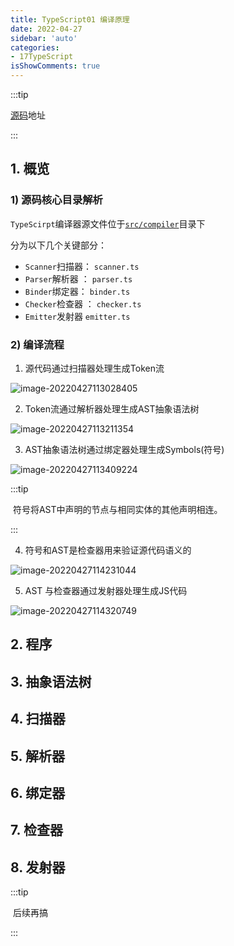 ```yaml
---
title: TypeScript01 编译原理
date: 2022-04-27
sidebar: 'auto'
categories:
- 17TypeScript
isShowComments: true
---
```


:::tip

[源码](https://github.com/microsoft/TypeScript)地址

:::



## 1. 概览

### 1) 源码核心目录解析

`TypeScirpt`编译器源文件位于[`src/compiler`](https://github.com/microsoft/TypeScript/tree/main/src/compiler)目录下

分为以下几个关键部分：

- `Scanner`扫描器： `scanner.ts`
- `Parser`解析器 ： `parser.ts`
- `Binder`绑定器： `binder.ts`
- `Checker`检查器 ： `checker.ts`
- `Emitter`发射器 `emitter.ts`



### 2) 编译流程

1. 源代码通过扫描器处理生成Token流

![image-20220427113028405](https://cdn.jsdelivr.net/gh/option-star/imgs/202204271130510.png)

2. Token流通过解析器处理生成AST抽象语法树

![image-20220427113211354](https://cdn.jsdelivr.net/gh/option-star/imgs/202204271132396.png)

3. AST抽象语法树通过绑定器处理生成Symbols(符号)

![image-20220427113409224](https://cdn.jsdelivr.net/gh/option-star/imgs/202204271134271.png)

:::tip

​	符号将AST中声明的节点与相同实体的其他声明相连。

:::

4. 符号和AST是检查器用来验证源代码语义的

![image-20220427114231044](https://cdn.jsdelivr.net/gh/option-star/imgs/202204271142080.png)

5. AST 与检查器通过发射器处理生成JS代码

![image-20220427114320749](https://cdn.jsdelivr.net/gh/option-star/imgs/202204271143797.png)



## 2. 程序



## 3. 抽象语法树



## 4. 扫描器



## 5. 解析器



## 6. 绑定器



## 7. 检查器



## 8. 发射器





:::tip

​	后续再搞

:::